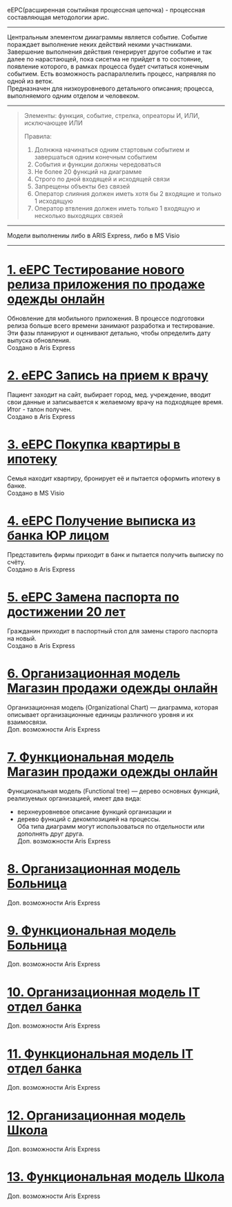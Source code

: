 eEPC(расширенная соытийная процессная цепочка) - процессная составляющая методологии арис.       
________________
Центральным элементом дииаграммы является событие. Событие пораждает выполнение неких действий некими участниками.    
Завершение выполнения действия генерирует другое событие и так далее по нарастающей, пока сисетма не прийдет в то состояние, появление которого, в рамках процесса будет считаться конечным событием. Есть возможность распараллелить процесс, напрявляя по одной из веток.          
Предназначен для низкоуровневого детального описания; процесса, выполняемого одним отделом и человеком.         
_________________
> Элементы: функция, событие, стрелка, опреаторы И, ИЛИ, исключающее ИЛИ     
>                      
> Правила:             
> 1. Долнжна начинаться одним стартовым событием и завершаться одним конечным событием              
> 2. События и функции должны чередоваться      
> 3. Не более 20 функций на диаграмме           
> 4. Строго по дной входящей и исходящей связи           
> 5. Запрещены объекты без связей                                             
> 6. Оператор слияния должен иметь хотя бы 2 входящие и только 1 исходящую            
> 7. Оператор втвления должен иметь только 1 входящую и несколько выходящих связей             
_______________________      
Модели выполнениы либо в ARIS Express, либо в  MS Visio           
___________________________
                          
# [1. eEPC Тестирование нового релиза приложения по продаже одежды онлайн](https://github.com/kornilovaap/Business_process_modeling/blob/main/eEPC/%D0%A0%D0%B5%D0%BB%D0%B8%D0%B7_%D0%BC%D0%BE%D0%B1_%D0%BF%D1%80%D0%B8%D0%BB%D0%BE%D0%B6%D0%B5%D0%BD%D0%B8%D1%8F.pdf)           
Обновление для мобильного приложения. В процессе подготовки релиза больше всего времени занимают разработка и тестирование. 
Эти фазы планируют и оценивают детально, чтобы определить дату выпуска обновления.             
Создано в Aris Express               
                  
# [2. eEPC Запись на прием к врачу](https://github.com/kornilovaap/Business_process_modeling/blob/main/eEPC/%D0%97%D0%B0%D0%BF%D0%B8%D1%81%D1%8C%20%D0%BD%D0%B0%20%D0%BF%D1%80%D0%B8%D0%B5%D0%BC%20%D0%BA%20%D0%B2%D1%80%D0%B0%D1%87%D1%83.pdf)
Пациент заходит на сайт, выбирает город, мед. учреждение, вводит свои данные и записывается к желаемому врачу на подходящее время. Итог - талон получен.    
Создано в Aris Express    
      
# [3. eEPC Покупка квартиры в ипотеку](https://github.com/kornilovaap/Business_process_modeling/blob/main/eEPC/%D0%9F%D0%BE%D0%BA%D1%83%D0%BF%D0%BA%D0%B0_%D0%BA%D0%B2%D0%B0%D1%80%D1%82%D0%B8%D1%80%D1%8B_%D0%B2_%D0%B8%D0%BF%D0%BE%D1%82%D0%B5%D0%BA%D1%83.pdf)    
Семья находит квартиру, бронирует её и пытается оформить ипотеку в банке.    
Создано в MS Visio  
    
# [4. eEPC Получение выписка из банка ЮР лицом](https://github.com/kornilovaap/Business_process_modeling/blob/main/eEPC/%D0%9F%D0%BE%D0%BB%D1%83%D1%87%D0%B5%D0%BD%D0%B8%D0%B5_%D0%B1%D0%B0%D0%BD%D0%BA_%D0%B2%D1%8B%D0%BF_%D1%8E%D1%80%D0%BB%D0%B8%D1%86.pdf)          
Представитель фирмы приходит в банк и пытается получить выписку по счёту.          
Создано в Aris Express           
           
# [5. eEPC Замена паспорта по достижении 20 лет](https://github.com/kornilovaap/Business_process_modeling/blob/main/eEPC/%D0%97%D0%B0%D0%BC%D0%B5%D0%BD%D0%B0_%D0%BF%D0%B0%D1%81%D0%BF%D0%BE%D1%80%D1%82%D0%B0.pdf)
Гражданин приходит в паспортный стол для замены старого паспорта на новый.         
Создано в Aris Express           
           
# [6. Организационная модель Магазин продажи одежды онлайн](https://github.com/kornilovaap/Business_process_modeling/blob/main/eEPC/%D0%BE%D1%80%D0%B3_%D0%BE%D0%BD%D0%BB%D0%B0%D0%B9%D0%BD_%D0%BC%D0%B0%D0%B3.pdf)       
Организационная модель (Organizational Chart) — диаграмма, которая описывает организационные единицы различного уровня и их взаимосвязи.     
Доп. возможности Aris Express
             
# [7. Функциональная модель Магазин продажи одежды онлайн](https://github.com/kornilovaap/Business_process_modeling/blob/main/eEPC/%D1%84%D1%83%D0%BD%D0%BA%D1%86_%D0%BE%D0%BD%D0%BB%D0%B0%D0%B9%D0%BD_%D0%BC%D0%B0%D0%B3.pdf)                        
Функциональная модель (Functional tree) — дерево основных функций, реализуемых организацией, имеет два вида:    
* верхнеуровневое описание функций организации и    
* дерево функций с декомпозицией на процессы.    
Оба типа диаграмм могут использоваться по отдельности или дополнять друг друга.    
Доп. возможности Aris Express
    
# [8. Организационная модель Больница](https://github.com/kornilovaap/Business_process_modeling/blob/main/eEPC/Organizational%20chart_%D0%91%D0%9E%D0%9B%D0%AC%D0%9D%D0%98%D0%A6%D0%90.pdf)   
Доп. возможности Aris Express              
               
# [9. Функциональная модель Больница](https://github.com/kornilovaap/Business_process_modeling/blob/main/eEPC/Process%20landscape_%D0%91%D0%9E%D0%9B%D0%AC%D0%9D%D0%98%D0%A6%D0%90.pdf)        
Доп. возможности Aris Express   
     
# [10. Организационная модель IT отдел банка](https://github.com/kornilovaap/Business_process_modeling/blob/main/eEPC/%D0%BE%D1%80%D0%B3_it_%D0%BE%D1%82%D0%B4%D0%B5%D0%BB.pdf)   
Доп. возможности Aris Express              
               
# [11. Функциональная модель IT отдел банка](https://github.com/kornilovaap/Business_process_modeling/blob/main/eEPC/%D1%84%D1%83%D0%BD%D0%BA%D1%86_it_%D0%BE%D1%82%D0%B4%D0%B5%D0%BB.pdf)        
Доп. возможности Aris Express   
            
# [12. Организационная модель Школа](https://github.com/kornilovaap/Business_process_modeling/blob/main/eEPC/%D0%9E%D1%80%D0%B3_%D0%BC%D0%BE%D0%B4_%D0%9E%D0%B1%D1%83%D1%87%D0%B5%D0%BD%D0%B8%D0%B5%20%D0%B2%20%D1%88%D0%BA%D0%BE%D0%BB%D0%B5.pdf)        
Доп. возможности Aris Express   
            
# [13. Функциональная модель Школа](https://github.com/kornilovaap/Business_process_modeling/blob/main/eEPC/%D0%A4%D1%83%D0%BD%D0%BA%D1%86_%D0%BC%D0%BE%D0%B4_%D0%BE%D0%B1%D1%83%D1%87%D0%B5%D0%BD%D0%B8%D0%B5_%D0%B2_%D1%88%D0%BA%D0%BE%D0%BB%D0%B5.pdf)     
Доп. возможности Aris Express         
        
